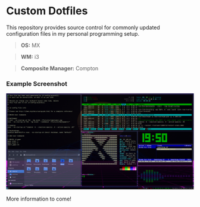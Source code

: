 # Custom Dotfiles

This repository provides source control for commonly updated configuration files in my personal programming setup.

> **OS:** MX 

> **WM:** i3

> **Composite Manager:** Compton

### Example Screenshot
<img src="screenshots/02_13_2020.png" alt="screenshot" width="800">


More information to come!
